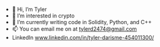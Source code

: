 - 👋 Hi, I’m Tyler 
- 👀 I’m interested in crypto
- 🌱 I’m currently writing code in Solidity, Python, and C++
- 📫 You can email me on at tylerd2474@gmail.com
- LinkedIn www.linkedin.com/in/tyler-darisme-454011300/

<!---
a-Fig/a-Fig is a ✨ special ✨ repository because its `README.md` (this file) appears on your GitHub profile.
You can click the Preview link to take a look at your changes.
--->
